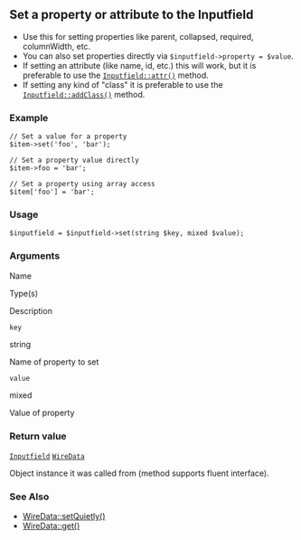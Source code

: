 Set a property or attribute to the Inputfield
---------------------------------------------

*   Use this for setting properties like parent, collapsed, required, columnWidth, etc.
*   You can also set properties directly via `$inputfield->property = $value`.
*   If setting an attribute (like name, id, etc.) this will work, but it is preferable to use the [`Inputfield::attr()`](/api/ref/inputfield/attr/) method.
*   If setting any kind of "class" it is preferable to use the [`Inputfield::addClass()`](/api/ref/inputfield/add-class/) method.

### Example

    // Set a value for a property
    $item->set('foo', 'bar');
    
    // Set a property value directly
    $item->foo = 'bar';
    
    // Set a property using array access
    $item['foo'] = 'bar';

### Usage

    $inputfield = $inputfield->set(string $key, mixed $value);

### Arguments

Name

Type(s)

Description

`key`

string

Name of property to set

`value`

mixed

Value of property

### Return value

[`Inputfield`](/api/ref/inputfield/) [`WireData`](/api/ref/wire-data/)

Object instance it was called from (method supports fluent interface).

### See Also

*   [WireData::setQuietly()](/api/ref/wire-data/set-quietly/)
*   [WireData::get()](/api/ref/wire-data/get/)

